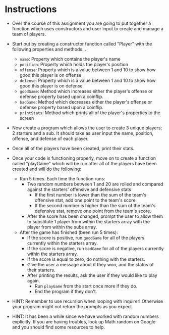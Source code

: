 # **Instructions**

- Over the course of this assignment you are going to put together a function which uses constructors and user input to create and manage a team of players.

- Start out by creating a constructor function called "Player" with the following properties and methods...

  - `name`: Property which contains the player's name
  - `position`: Property which holds the player's position
  - `offense`: Property which is a value between 1 and 10 to show how good this player is on offense
  - `defense`: Property which is a value between 1 and 10 to show how good this player is on defense
  - `goodGame`: Method which increases either the player's offense or defense property based upon a coinflip.
  - `badGame`: Method which decreases either the player's offense or defense property based upon a coinflip.
  - `printStats`: Method which prints all of the player's properties to the screen

- Now create a program which allows the user to create 3 unique players; 2 starters and a sub. It should take as user input the name, position, offense, and defense of each player.

- Once all of the players have been created, print their stats.

- Once your code is functioning properly, move on to create a function called "playGame" which will be run after all of the players have been created and will do the following:

  - Run 5 times. Each time the function runs:
    - Two random numbers between 1 and 20 are rolled and compared against the starters' offensive and defensive stats
      - If the first number is lower than the sum of the team's offensive stat, add one point to the team's score.
      - If the second number is higher than the sum of the team's defensive stat, remove one point from the team's score.
    - After the score has been changed, prompt the user to allow them to substitute 1 player from within the starters array with the player from within the subs array.
  - After the game has finished (been run 5 times):
    - If the score is positive, run `goodGame` for all of the players currently within the starters array.
    - If the score is negative, run `badGame` for all of the players currently within the starters array.
    - If the score is equal to zero, do nothing with the starters.
    - Give the user a message about if they won, and the status of their starters.
    - After printing the results, ask the user if they would like to play again.
      - Run `playGame` from the start once more if they do.
      - End the program if they don't.

- HINT: Remember to use recursion when looping with inquirer! Otherwise your program might not return the prompts as you expect.

- HINT: It has been a while since we have worked with random numbers explicitly. If you are having troubles, look up Math.random on Google and you should find some resources to help.
